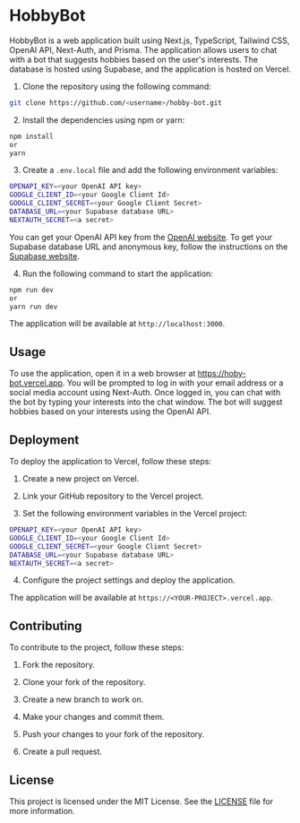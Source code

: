 # HobbyBot

HobbyBot is a web application built using Next.js, TypeScript, Tailwind CSS, OpenAI API, Next-Auth, and Prisma. The application allows users to chat with a bot that suggests hobbies based on the user's interests. The database is hosted using Supabase, and the application is hosted on Vercel.


1. Clone the repository using the following command:

```bash
git clone https://github.com/<username>/hobby-bot.git
```


2. Install the dependencies using npm or yarn:

```bash
npm install
or
yarn
```


3. Create a `.env.local` file and add the following environment variables:

```bash
OPENAPI_KEY=<your OpenAI API key>
GOOGLE_CLIENT_ID=<your Google Client Id>
GOOGLE_CLIENT_SECRET=<your Google Client Secret>
DATABASE_URL=<your Supabase database URL>
NEXTAUTH_SECRET=<a secret>

```


You can get your OpenAI API key from the [OpenAI website](https://beta.openai.com/docs/api-reference/authentication). To get your Supabase database URL and anonymous key, follow the instructions on the [Supabase website](https://supabase.io/docs/guides/with-nextjs).

4. Run the following command to start the application:

```bash
npm run dev
or
yarn run dev
```


The application will be available at `http://localhost:3000`.

## Usage

To use the application, open it in a web browser at https://hoby-bot.vercel.app. You will be prompted to log in with your email address or a social media account using Next-Auth. Once logged in, you can chat with the bot by typing your interests into the chat window. The bot will suggest hobbies based on your interests using the OpenAI API.

## Deployment

To deploy the application to Vercel, follow these steps:

1. Create a new project on Vercel.

2. Link your GitHub repository to the Vercel project.

3. Set the following environment variables in the Vercel project:

```bash
OPENAPI_KEY=<your OpenAI API key>
GOOGLE_CLIENT_ID=<your Google Client Id>
GOOGLE_CLIENT_SECRET=<your Google Client Secret>
DATABASE_URL=<your Supabase database URL>
NEXTAUTH_SECRET=<a secret>
```


4. Configure the project settings and deploy the application.

The application will be available at `https://<YOUR-PROJECT>.vercel.app`.

## Contributing

To contribute to the project, follow these steps:

1. Fork the repository.

2. Clone your fork of the repository.

3. Create a new branch to work on.

4. Make your changes and commit them.

5. Push your changes to your fork of the repository.

6. Create a pull request.

## License

This project is licensed under the MIT License. See the [LICENSE](LICENSE) file for more information.

